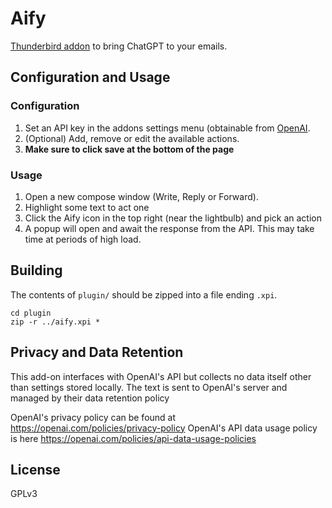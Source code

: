 # Aify

[Thunderbird addon](https://addons.thunderbird.net/en-GB/thunderbird/addon/aify/) to bring ChatGPT to your emails.

## Configuration and Usage

### Configuration

1. Set an API key in the addons settings menu (obtainable from [OpenAI](https://platform.openai.com/signup/).
2. (Optional) Add, remove or edit the available actions.
3. **Make sure to click save at the bottom of the page**

### Usage

1. Open a new compose window (Write, Reply or Forward).
2. Highlight some text to act one
3. Click the Aify icon in the top right (near the lightbulb) and pick an action
4. A popup will open and await the response from the API. This may take time at periods of high load.

## Building

The contents of `plugin/` should be zipped into a file ending `.xpi`.

```
cd plugin
zip -r ../aify.xpi *
```

## Privacy and Data Retention
 This add-on interfaces with OpenAI's API but collects no data itself other than settings stored locally.
The text is sent to OpenAI's server and managed by their data retention policy

OpenAI's privacy policy can be found at https://openai.com/policies/privacy-policy
OpenAI's API data usage policy is here https://openai.com/policies/api-data-usage-policies

## License

GPLv3

